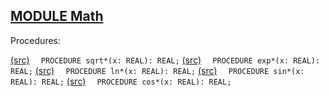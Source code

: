 
## [MODULE Math](https://github.com/io-core/System/blob/main/Math.Mod)

Procedures:

[(src)](https://github.com/io-core/System/blob/main/Math.Mod#L7) `  PROCEDURE sqrt*(x: REAL): REAL;`
[(src)](https://github.com/io-core/System/blob/main/Math.Mod#L26) `  PROCEDURE exp*(x: REAL): REAL;`
[(src)](https://github.com/io-core/System/blob/main/Math.Mod#L43) `  PROCEDURE ln*(x: REAL): REAL;`
[(src)](https://github.com/io-core/System/blob/main/Math.Mod#L61) `  PROCEDURE sin*(x: REAL): REAL;`
[(src)](https://github.com/io-core/System/blob/main/Math.Mod#L89) `  PROCEDURE cos*(x: REAL): REAL;`

